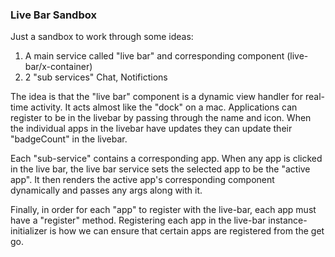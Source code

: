 ### Live Bar Sandbox

Just a sandbox to work through some ideas:

1. A main service called "live bar" and corresponding component (live-bar/x-container)
2. 2 "sub services" Chat, Notifictions

The idea is that the "live bar" component is a dynamic view handler for real-time activity. It acts almost like the "dock" on a mac. Applications can register to be in the livebar by passing through the name and icon. When the individual apps in the livebar have updates they can update their "badgeCount" in the livebar.

Each "sub-service" contains a corresponding app. When any app is clicked in the live bar, the live bar service sets the selected app to be the "active app". It then renders the active app's corresponding component dynamically and passes any args along with it.

Finally, in order for each "app" to register with the live-bar, each app must have a "register" method. Registering each app in the live-bar instance-initializer is how we can ensure that certain apps are registered from the get go.
